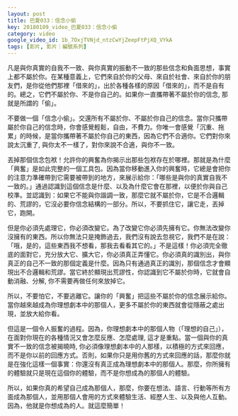 ```yaml
---
layout: post
title: 巴夏033：信念小偷
key: 20180109_video_巴夏033：信念小偷
category: video
google_video_id: 1b_7OxjTVNjd_ntzCwYjZeepFtPjXQ_VYkA
tags: [影片, 影片｜編號系列]
---
```



凡是與你真實的自我不一致、與你真實的振動不一致的那些信念和負面思想，事實上都不屬於你。在某種意義上，它們來自於你的父母、來自於社會、來自於你的朋友們，是你從他們那裡「借來的」，出於各種各樣的原因「借來的」，而不是自有的。總之，它們不屬於你、不是你自己的。如果你一直攜帶著不屬於你的信念, 那就是所謂的「偷」。

不要做一個「信念小偷」。交還所有不屬於你、不屬於你自己的信念。當你只攜帶屬於你自己的信念時，你會感覺輕鬆，自由，不費力。你唯一會感覺「沉重、拖累」的時候，是當你攜帶著不屬於你自己的東西，因為它們不合適你。它們對你來說太沉重了, 與你太不一樣了，對你來說不合適，與你不一致。

丟掉那個信念包袱！允許你的興奮為你揭示出那些包袱存在於哪裡。那就是為什麼「興奮」是如此完整的一個工具包。因為當你移動進入你的興奮時，它總是會把你的注意力準確帶到它需要被帶到的地方，來展示給你：「哪些是與你的真實自我不一致的。」通過認識到這個信念是什麼、以及為什麼它會在那裡，以便於你與自己校準。並認識到：如果它不能與你諧調一致，那麼它就不屬於你，它是不合邏輯的、荒謬的，它沒必要你信念結構的一部分。所以，不要抓住它，讓它走，丟掉它，跑開。

但是你必須先處理它，你必須改變它。為了改變它你必須先擁有它。你無法改變你沒擁有的東西。所以你無法只是掩飾過去，我們沒有說去忽視它，我們不是在說：「哦，是的，這些東西我不想看，那我去看看其它的。」不是這樣！你必須完全徹底的面對它，充分放大它、擴大它，你必須真正弄懂它。你必須真的識別出，與你真正的自己不一致的那個定義是什麼。因為只有通過真正的識別，那個信念才會顯現出不合邏輯和荒謬。當它終於顯現出荒謬性，你認識到它不屬於你時，它就會自動消融、分解, 你不需要再做任何來放掉它。

所以，不要怕它，不要逃離它。讓你的「興奮」把這些不屬於你的信念展示給你。當你越來越成為你理想劇本中的那個人，更多不屬於你的東西就會從隱蔽之處出現，並放大給你看。

但這是一個令人振奮的過程。因為，你理想劇本中的那個人物（「理想的自己」），在面對你現在的各種情況又會怎麼反應、怎麼處理, 這才是重點。當一個與你的真實不一致的信念被揭曉時, 你必須像理想劇本中的人那樣，以積極的方式來回應，而不是你以前的回應方式。否則，如果你只是用你舊的方式來回應的話，那麼你就是在強化這樣一個事實：你還沒有真正成為理想劇本中的那個人。那麼，你所擁有的體驗就只是現在這個你的體驗，而不是你想成為的那個人的體驗。

所以，如果你真的希望自己成為那個人，那麼，你要在想法、語言、行動等所有方面成為那個人，並用那個人會用的方式來體驗生活、經歷人生、以及與他人互動。因為，他就是你想成為的人。就這麼簡單！
